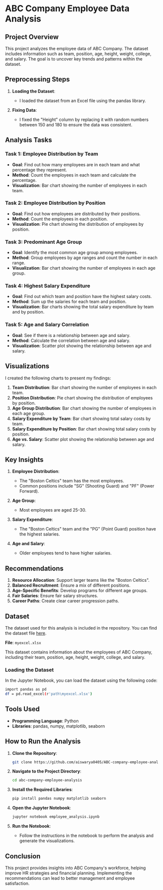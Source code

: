 # ABC Company Employee Data Analysis

## Project Overview

This project analyzes the employee data of ABC Company. The dataset includes information such as team, position, age, height, weight, college, and salary. The goal is to uncover key trends and patterns within the dataset.

## Preprocessing Steps

1. **Loading the Dataset**:
   - I loaded the dataset from an Excel file using the pandas library.

2. **Fixing Data**:
   - I fixed the "Height" column by replacing it with random numbers between 150 and 180 to ensure the data was consistent.

## Analysis Tasks

### Task 1: Employee Distribution by Team

- **Goal**: Find out how many employees are in each team and what percentage they represent.
- **Method**: Count the employees in each team and calculate the percentage.
- **Visualization**: Bar chart showing the number of employees in each team.

### Task 2: Employee Distribution by Position

- **Goal**: Find out how employees are distributed by their positions.
- **Method**: Count the employees in each position.
- **Visualization**: Pie chart showing the distribution of employees by position.

### Task 3: Predominant Age Group

- **Goal**: Identify the most common age group among employees.
- **Method**: Group employees by age ranges and count the number in each range.
- **Visualization**: Bar chart showing the number of employees in each age group.

### Task 4: Highest Salary Expenditure

- **Goal**: Find out which team and position have the highest salary costs.
- **Method**: Sum up the salaries for each team and position.
- **Visualization**: Bar charts showing the total salary expenditure by team and by position.

### Task 5: Age and Salary Correlation

- **Goal**: See if there is a relationship between age and salary.
- **Method**: Calculate the correlation between age and salary.
- **Visualization**: Scatter plot showing the relationship between age and salary.

## Visualizations

I created the following charts to present my findings:

1. **Team Distribution**: Bar chart showing the number of employees in each team.
2. **Position Distribution**: Pie chart showing the distribution of employees by position.
3. **Age Group Distribution**: Bar chart showing the number of employees in each age group.
4. **Salary Expenditure by Team**: Bar chart showing total salary costs by team.
5. **Salary Expenditure by Position**: Bar chart showing total salary costs by position.
6. **Age vs. Salary**: Scatter plot showing the relationship between age and salary.

## Key Insights

1. **Employee Distribution**:
   - The "Boston Celtics" team has the most employees.
   - Common positions include "SG" (Shooting Guard) and "PF" (Power Forward).

2. **Age Group**:
   - Most employees are aged 25-30.

3. **Salary Expenditure**:
   - The "Boston Celtics" team and the "PG" (Point Guard) position have the highest salaries.

4. **Age and Salary**:
   - Older employees tend to have higher salaries.

## Recommendations

1. **Resource Allocation**: Support larger teams like the "Boston Celtics".
2. **Balanced Recruitment**: Ensure a mix of different positions.
3. **Age-Specific Benefits**: Develop programs for different age groups.
4. **Fair Salaries**: Ensure fair salary structures.
5. **Career Paths**: Create clear career progression paths.

## Dataset

The dataset used for this analysis is included in the repository. You can find the dataset file [here](./myexcel.xlsx).

**File**: `myexcel.xlsx`

This dataset contains information about the employees of ABC Company, including their team, position, age, height, weight, college, and salary.

### Loading the Dataset

In the Jupyter Notebook, you can load the dataset using the following code:
```bash
import pandas as pd
df = pd.read_excel(r'path\myexcel.xlsx')
 ```

## Tools Used

- **Programming Language**: Python
- **Libraries**: pandas, numpy, matplotlib, seaborn

## How to Run the Analysis

1. **Clone the Repository**:
   ```bash
   git clone https://github.com/aiswarya0405/ABC-company-employee-analysis.git
   ```

2. **Navigate to the Project Directory**:
   ```bash
   cd abc-company-employee-analysis
   ```

3. **Install the Required Libraries**:
   ```bash
   pip install pandas numpy matplotlib seaborn
   ```

4. **Open the Jupyter Notebook**:
   ```bash
   jupyter notebook employee_analysis.ipynb
   ```

5. **Run the Notebook**:
   - Follow the instructions in the notebook to perform the analysis and generate the visualizations.

## Conclusion

This project provides insights into ABC Company's workforce, helping improve HR strategies and financial planning. Implementing the recommendations can lead to better management and employee satisfaction.
